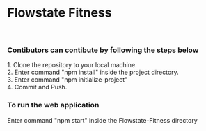 <h1>Flowstate Fitness</h1>
<br>
<h3>Contibutors can contibute by following the steps below</h3>

<p> 1. Clone the repository to your local machine. <br>
    2. Enter command "npm install" inside the project directory. <br>
    3. Enter command "npm initialize-project" <br>
    4. Commit and Push. <br>
</p>

 <!-- <p> 1. Clone the repository to your local machine. <br>
    2. Open terminal in the VSCode(recommended) and enter command "cd client" to navigate to the client folder. <br>
    3. Enter command "npm install" to install the frontend packages. <br>
    4. Open a new terminal and enter command "cd server" to navigate to the server folder. <br>
    5. Enter command "npm install" to install the backend packages. <br>
</p> -->

<h3>To run the web application</h3>
<p>
    Enter command "npm start" inside the Flowstate-Fitness directory
</p>